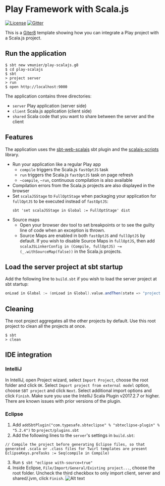 # Play Framework with Scala.js

[![License](http://img.shields.io/:license-Apache%202-red.svg)](http://www.apache.org/licenses/LICENSE-2.0.txt)
[![Gitter](https://badges.gitter.im/Join%20Chat.svg)](https://gitter.im/vmunier/play-with-scalajs-example?utm_source=badge&utm_medium=badge&utm_campaign=pr-badge&utm_content=badge)

This is a [Giter8](http://www.foundweekends.org/giter8/) template showing how you can integrate a Play project with a Scala.js project.

## Run the application

```shell
$ sbt new vmunier/play-scalajs.g8
$ cd play-scalajs
$ sbt
> project server
> run
$ open http://localhost:9000
```

The application contains three directories:
* `server` Play application (server side)
* `client` Scala.js application (client side)
* `shared` Scala code that you want to share between the server and the client

## Features

The application uses the [sbt-web-scalajs](https://github.com/vmunier/sbt-web-scalajs) sbt plugin and the [scalajs-scripts](https://github.com/vmunier/scalajs-scripts) library.

- Run your application like a regular Play app
  - `compile` triggers the Scala.js `fastOptJS` task
  - `run` triggers the Scala.js `fastOptJS` task on page refresh
  - `~compile`, `~run`, continuous compilation is also available
- Compilation errors from the Scala.js projects are also displayed in the browser
- Set `scalaJSStage` to `FullOptStage` when packaging your application for `fullOptJS` to be executed instead of `fastOptJS`:
  ```
  sbt 'set scalaJSStage in Global := FullOptStage' dist
  ```
- Source maps
  - Open your browser dev tool to set breakpoints or to see the guilty line of code when an exception is thrown.
  - Source Maps are enabled in both `fastOptJS` and `fullOptJS` by default. If you wish to disable Source Maps in `fullOptJS`, then add `scalaJSLinkerConfig in (Compile, fullOptJS) ~= (_.withSourceMap(false))` in the Scala.js projects.

## Load the server project at sbt startup

Add the following line to `build.sbt` if you wish to load the server project at sbt startup:
```scala
onLoad in Global := (onLoad in Global).value.andThen(state => "project server" :: state)
```

## Cleaning

The root project aggregates all the other projects by default. Use this root project to clean all the projects at once.
```shell
$ sbt
> clean
```

## IDE integration

### IntelliJ

In IntelliJ, open Project wizard, select `Import Project`, choose the root folder and click `OK`.
Select `Import project from external model` option, choose `SBT project` and click `Next`. Select additional import options and click `Finish`.
Make sure you use the IntelliJ Scala Plugin v2017.2.7 or higher. There are known issues with prior versions of the plugin.

### Eclipse

1. Add `addSbtPlugin("com.typesafe.sbteclipse" % "sbteclipse-plugin" % "5.2.4")` to `project/plugins.sbt`
2. Add the following lines to the `server`'s settings in `build.sbt`:
```
// Compile the project before generating Eclipse files, so that generated .scala or .class files for Twirl templates are present
EclipseKeys.preTasks := Seq(compile in Compile)
```
3. Run `$ sbt "eclipse with-source=true"`
4. Inside Eclipse, `File/Import/General/Existing project...`, choose the root folder. Uncheck the third checkbox to only import client, server and shared/.jvm, click `Finish`. ![Alt text](screenshots/eclipse-play-scalajs.png?raw=true "eclipse play-scalajs screenshot")
